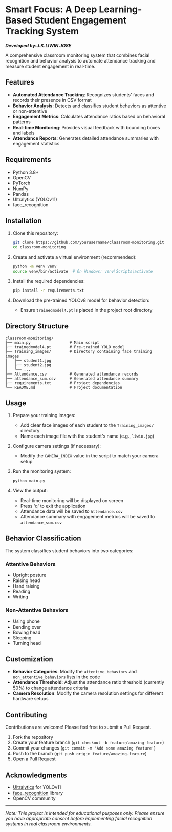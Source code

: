 # Smart Focus: A Deep Learning-Based Student Engagement Tracking System

***Developed by:J.K.LIWIN JOSE***


A comprehensive classroom monitoring system that combines facial recognition and behavior analysis to automate attendance tracking and measure student engagement in real-time.

## Features

- **Automated Attendance Tracking**: Recognizes students' faces and records their presence in CSV format
- **Behavior Analysis**: Detects and classifies student behaviors as attentive or non-attentive
- **Engagement Metrics**: Calculates attendance ratios based on behavioral patterns
- **Real-time Monitoring**: Provides visual feedback with bounding boxes and labels
- **Attendance Reports**: Generates detailed attendance summaries with engagement statistics



## Requirements

- Python 3.8+
- OpenCV
- PyTorch
- NumPy
- Pandas
- Ultralytics (YOLOv11)
- face_recognition

## Installation

1. Clone this repository:
   ```bash
   git clone https://github.com/yourusername/classroom-monitoring.git
   cd classroom-monitoring
   ```

2. Create and activate a virtual environment (recommended):
   ```bash
   python -m venv venv
   source venv/bin/activate  # On Windows: venv\Scripts\activate
   ```

3. Install the required dependencies:
   ```bash
   pip install -r requirements.txt
   ```

4. Download the pre-trained YOLOv8 model for behavior detection:
   - Ensure `trainedmodel4.pt` is placed in the project root directory

## Directory Structure

```
classroom-monitoring/
├── main.py                 # Main script
├── trainedmodel4.pt        # Pre-trained YOLO model
├── Training_images/        # Directory containing face training images
│   ├── student1.jpg
│   ├── student2.jpg
│   └── ...
├── Attendance.csv          # Generated attendance records
├── attendance_sum.csv      # Generated attendance summary
├── requirements.txt        # Project dependencies
└── README.md               # Project documentation
```

## Usage

1. Prepare your training images:
   - Add clear face images of each student to the `Training_images/` directory
   - Name each image file with the student's name (e.g., `liwin.jpg`)

2. Configure camera settings (if necessary):
   - Modify the `CAMERA_INDEX` value in the script to match your camera setup

3. Run the monitoring system:
   ```bash
   python main.py
   ```

4. View the output:
   - Real-time monitoring will be displayed on screen
   - Press 'q' to exit the application
   - Attendance data will be saved to `Attendance.csv`
   - Attendance summary with engagement metrics will be saved to `attendance_sum.csv`

## Behavior Classification

The system classifies student behaviors into two categories:

### Attentive Behaviors
- Upright posture
- Raising head
- Hand raising
- Reading
- Writing

### Non-Attentive Behaviors
- Using phone
- Bending over
- Bowing head
- Sleeping
- Turning head

## Customization

- **Behavior Categories**: Modify the `attentive_behaviors` and `non_attentive_behaviors` lists in the code
- **Attendance Threshold**: Adjust the attendance ratio threshold (currently 50%) to change attendance criteria
- **Camera Resolution**: Modify the camera resolution settings for different hardware setups

## Contributing

Contributions are welcome! Please feel free to submit a Pull Request.

1. Fork the repository
2. Create your feature branch (`git checkout -b feature/amazing-feature`)
3. Commit your changes (`git commit -m 'Add some amazing feature'`)
4. Push to the branch (`git push origin feature/amazing-feature`)
5. Open a Pull Request


## Acknowledgments

- [Ultralytics](https://github.com/ultralytics/ultralytics) for YOLOv11
- [face_recognition](https://github.com/ageitgey/face_recognition) library
- OpenCV community

---

*Note: This project is intended for educational purposes only. Please ensure you have appropriate consent before implementing facial recognition systems in real classroom environments.*
